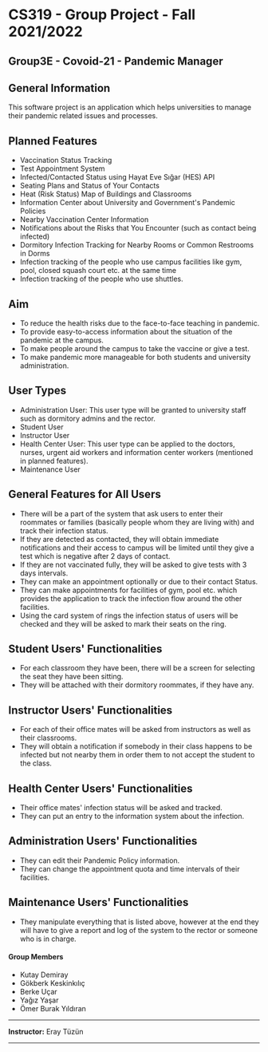 # CS319 - Group Project - Fall 2021/2022

## Group3E - Covoid-21 - Pandemic Manager

## General Information
This software project is an application which helps universities to manage their pandemic related issues and processes.

## Planned Features
- Vaccination Status Tracking
- Test Appointment System
- Infected/Contacted Status using Hayat Eve Sığar (HES) API
- Seating Plans and Status of Your Contacts
- Heat (Risk Status) Map of Buildings and Classrooms
- Information Center about University and Government's Pandemic Policies
- Nearby Vaccination Center Information
- Notifications about the Risks that You Encounter (such as contact being infected)
- Dormitory Infection Tracking for Nearby Rooms or Common Restrooms in Dorms
- Infection tracking of the people who use campus facilities like gym, pool, closed squash court etc. at the same time
- Infection tracking of the people who use shuttles.

## Aim
- To reduce the health risks due to the face-to-face teaching in pandemic.
- To provide easy-to-access information about the situation of the pandemic at the campus.
- To make people around the campus to take the vaccine or give a test.
- To make pandemic more manageable for both students and university administration.

## User Types
- Administration User: This user type will be granted to university staff such as dormitory admins and the rector.
- Student User
- Instructor User
- Health Center User: This user type can be applied to the doctors, nurses, urgent aid workers and information center workers (mentioned in planned features).
- Maintenance User

## General Features for All Users
- There will be a part of the system that ask users to enter their roommates or families (basically people whom they are living with) and track their infection status.
- If they are detected as contacted, they will obtain immediate notifications and their access to campus will be limited until they give a test which is negative after 2 days of contact.
- If they are not vaccinated fully, they will be asked to give tests with 3 days intervals.
- They can make an appointment optionally or due to their contact Status.
- They can make appointments for facilities of gym, pool etc. which provides the application to track the infection flow around the other facilities.
- Using the card system of rings the infection status of users will be checked and they will be asked to mark their seats on the ring.

## Student Users' Functionalities
- For each classroom they have been, there will be a screen for selecting the seat they have been sitting.
- They will be attached with their dormitory roommates, if they have any.

## Instructor Users' Functionalities
- For each of their office mates will be asked from instructors as well as their classrooms.
- They will obtain a notification if somebody in their class happens to be infected but not nearby them in order them to not accept the student to the class.

## Health Center Users' Functionalities
- Their office mates' infection status will be asked and tracked.
- They can put an entry to the information system about the infection.

## Administration Users' Functionalities
- They can edit their Pandemic Policy information.
- They can change the appointment quota and time intervals of their facilities.

## Maintenance Users' Functionalities
- They manipulate everything that is listed above, however at the end they will have to give a report and log of the system to the rector or someone who is in charge.

#### Group Members
- Kutay Demiray
- Gökberk Keskinkılıç
- Berke Uçar
- Yağız Yaşar
- Ömer Burak Yıldıran

****
**Instructor:** Eray Tüzün
****
